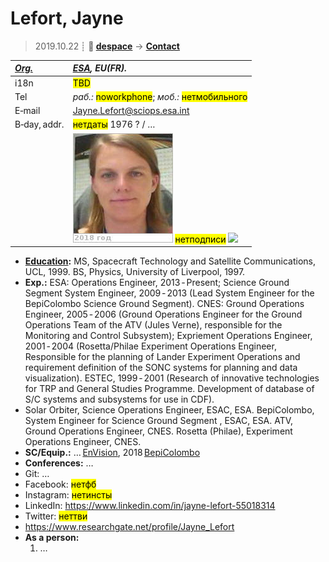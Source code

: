 # Lefort, Jayne
> 2019.10.22 ┊ **🚀 [despace](index.md)** → **[Contact](contact.md)**

|*[Org.](contact.md)*|*[ESA](zz_esa.md), EU(FR).*|
|:--|:--|
|i18n| <mark>TBD</mark> |
|Tel| *раб.:* <mark>noworkphone</mark>; *моб.:* <mark>нетмобильного</mark> |
|E‑mail| <Jayne.Lefort@sciops.esa.int> |
|B‑day, addr.| <mark>нетдаты</mark> 1976 ? / … |
|| [![](f/contact/l/lefort_001_photo_thumb.jpg)](f/contact/l/lefort_001_photo.jpg) <mark>нетподписи</mark> [![](f/contact//_001_sign_thumb.jpg)](f/contact//_001_sign.png) |

   - **[Education](edu.md):** MS, Spacecraft Technology and Satellite Communications, UCL, 1999. BS, Physics, University of Liverpool, 1997.
   - **Exp.:** ESA: Operations Engineer, 2013 ‑ Present; Science Ground Segment System Engineer, 2009 ‑ 2013 (Lead System Engineer for the BepiColombo Science Ground Segment). CNES: Ground Operations Engineer, 2005 ‑ 2006 (Ground Operations Engineer for the Ground Operations Team of the ATV (Jules Verne), responsible for the Monitoring and Control Subsystem); Expriement Operations Engineer, 2001 ‑ 2004 (Rosetta/Philae Experiment Operations Engineer, Responsible for the planning of Lander Experiment Operations and requirement definition of the SONC systems for planning and data visualization). ESTEC, 1999 ‑ 2001 (Research of innovative technologies for TRP and General Studies Programme. Development of database of S/C systems and subsystems for use in CDF).
   - Solar Orbiter, Science Operations Engineer, ESAC, ESA. BepiColombo, System Engineer for Science Ground Segment , ESAC, ESA. ATV, Ground Operations Engineer, CNES. Rosetta (Philae), Experiment Operations Engineer, CNES.
   - **SC/Equip.:** … [EnVision](envision.md), 2018 [BepiColombo](bepicolombo.md)
   - **Conferences:** …
   - Git: …
   - Facebook: <mark>нетфб</mark>
   - Instagram: <mark>нетинсты</mark>
   - LinkedIn: <https://www.linkedin.com/in/jayne-lefort-55018314>
   - Twitter: <mark>неттви</mark>
   - <https://www.researchgate.net/profile/Jayne_Lefort>
   - **As a person:**
      1. …
